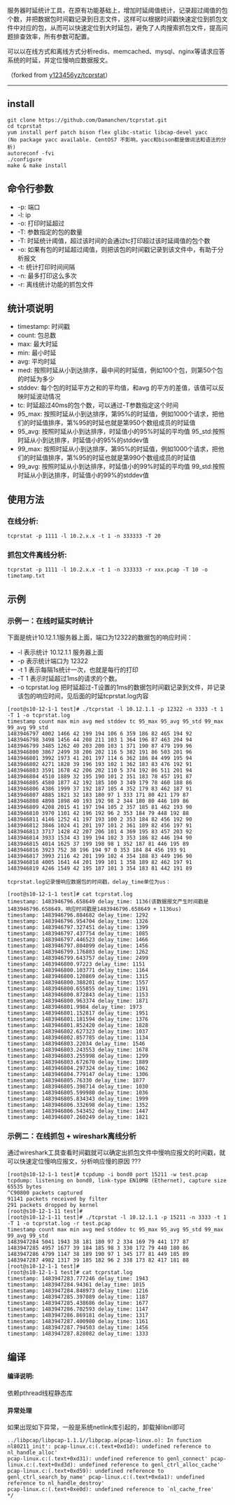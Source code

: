 
服务器时延统计工具，在原有功能基础上，增加时延阈值统计，记录超过阈值的包个数，并把数据包时间戳记录到日志文件，这样可以根据时间戳快速定位到抓包文件中对应的包，从而可以快速定位到大时延包，避免了人肉搜索抓包文件，提高问题排查效率，所有参数可配置。
 
可以以在线方式和离线方式分析redis、memcached、mysql、nginx等请求应答系统的时延，并定位慢响应数据报文。

（forked from [y123456yz/tcprstat](https://github.com/y123456yz/tcprstat)）

-------------------------

## install

```
git clone https://github.com/Damanchen/tcprstat.git
cd tcprstat
yum install perf patch bison flex glibc-static libcap-devel yacc
(No package yacc available. CentOS7 不影响，yacc和bison都是做词法和语法的分析)
autoreconf -fvi
./configure
make & make install
```

## 命令行参数

- -p: 端口 
- -l: ip 
- -o: 打印时延超过
- -T: 参数指定的包的数量 
- -T: 时延统计阈值，超过该时间的会通过tc打印超过该时延阈值的包个数 
- -o: 如果有包的时延超过阈值，则把该包的时间戳记录到该文件中，有助于分析报文 
- -t: 统计打印时间间隔 
- -n: 最多打印这么多次 
- -r: 离线统计功能的抓包文件


## 统计项说明

- timestamp: 时间戳
- count: 包总数
- max: 最大时延
- min: 最小时延
- avg: 平均时延
- med: 按照时延从小到达排序，最中间的时延值，例如100个包，则第50个包的时延为多少
- stddev: 每个包的时延平方之和的平均值，和avg
的平方的差值，该值可以反映时延波动情况
- tc: 时延超过40ms的包个数，可以通过-T参数指定这个时间
- 95_max: 按照时延从小到达排序，第95%的时延值，例如1000个请求，把他们的时延值排序，第%95的时延也就是第950个数组成员的时延值
- 95_avg: 按照时延从小到达排序，时延值小的95%时延的平均值 95_std:按照时延从小到达排序，时延值小的95%的stddev值 
- 99_max: 按照时延从小到达排序，第95%的时延值，例如1000个请求，把他们的时延值排序，第%95的时延也就是第990个数组成员的时延值
- 99_avg: 按照时延从小到达排序，时延值小的99%时延的平均值 99_std:按照时延从小到达排序，时延值小的99%的stddev值




## 使用方法

### 在线分析:
```
tcprstat -p 1111 -l 10.2.x.x -t 1 -n 333333 -T 20
```

### 抓包文件离线分析:
```
tcprstat -p 1111 -l 10.2.x.x -t 1 -n 333333 -r xxx.pcap -T 10 -o timetamp.txt
```
## 示例
### 示例一：在线时延实时统计
下面是统计10.12.1.1服务器上面，端口为12322的数据包的响应时间：
- -l 表示统计 10.12.1.1 服务器上面
- -p 表示统计端口为 12322 
- -t 1 表示每隔1s统计一次，也就是每行的打印
- -T 1 表示时延超过1ms的请求的个数。
- -o tcprstat.log 把时延超过-T设置的1ms的数据包时间戳记录到文件，并记录该包的响应时间，见后面的时延tcprstat.log内容

```
[root@s10-12-1-1 test]# ./tcprstat -l 10.12.1.1 -p 12322 -n 3333 -t 1 -T 1 -o tcprstat.log
timestamp count max min avg med stddev tc 95_max 95_avg 95_std 99_max 99_avg 99_std
1483946797 4002 1466 42 199 194 106 6 359 186 82 465 194 92
1483946798 3498 1456 44 208 211 103 1 364 196 87 463 204 94
1483946799 3485 1262 40 203 200 103 1 371 190 87 479 199 96
1483946800 3867 2499 38 206 202 116 5 382 191 86 503 201 96
1483946801 3992 1973 41 201 197 114 6 362 186 84 499 195 94
1483946802 4271 1828 39 196 193 102 1 362 183 83 476 192 91
1483946803 3591 1678 42 206 202 110 5 374 192 86 511 201 94
1483946804 4510 1889 32 195 190 101 2 351 183 78 457 191 87
1483946805 4580 1877 42 192 185 100 3 349 179 78 460 188 86
1483946806 4386 1999 37 192 187 105 4 352 179 83 462 187 91
1483946807 4885 1821 32 183 180 97 1 333 171 80 421 179 87
1483946808 4898 1898 40 193 192 98 2 344 180 80 446 189 86
1483946809 4208 2015 41 197 194 105 2 357 185 81 462 193 90
1483946810 3970 1101 42 196 192 96 2 353 184 79 448 192 88
1483946811 4146 1252 41 197 193 100 2 353 184 82 456 192 90
1483946812 3846 1024 41 201 197 101 2 361 189 82 456 197 91
1483946813 3717 1428 42 207 206 101 4 369 195 83 457 203 92
1483946814 3933 1534 43 199 194 102 3 353 186 82 446 194 90
1483946815 4014 1625 37 199 198 98 1 352 187 81 446 195 89
1483946816 3923 752 38 196 194 97 0 353 184 84 456 193 91
1483946817 3993 2116 42 201 199 102 4 354 188 83 449 196 90
1483946818 4005 1641 44 201 199 101 1 358 189 82 462 197 91
1483946819 4246 1549 42 195 187 101 3 354 183 81 442 191 89

tcprstat.log记录慢响应数据包的时间戳，delay_time单位为us：

[root@s10-12-1-1 test]# cat tcprstat.log
timestamp: 1483946796.658649 delay_time: 1136(该数据报文产生时间戳是1483946796.658649，响应时间戳是1483946796.658649 + 1136us)
timestamp: 1483946796.884682 delay_time: 1292
timestamp: 1483946796.954704 delay_time: 1326
timestamp: 1483946797.327451 delay_time: 1399
timestamp: 1483946797.437754 delay_time: 1085
timestamp: 1483946797.446523 delay_time: 1466
timestamp: 1483946797.804099 delay_time: 1456
timestamp: 1483946799.176803 delay_time: 1262
timestamp: 1483946799.643757 delay_time: 2499
timestamp: 1483946800.97223 delay_time: 1151
timestamp: 1483946800.103771 delay_time: 1164
timestamp: 1483946800.120869 delay_time: 1315
timestamp: 1483946800.388201 delay_time: 1557
timestamp: 1483946800.655855 delay_time: 1191
timestamp: 1483946800.872843 delay_time: 1153
timestamp: 1483946800.963374 delay_time: 1871
timestamp: 1483946801.9984 delay_time: 1973
timestamp: 1483946801.152817 delay_time: 1951
timestamp: 1483946801.181594 delay_time: 1376
timestamp: 1483946801.852420 delay_time: 1828
timestamp: 1483946802.627323 delay_time: 1037
timestamp: 1483946802.857785 delay_time: 1134
timestamp: 1483946803.22034 delay_time: 1546
timestamp: 1483946803.243553 delay_time: 1678
timestamp: 1483946803.255998 delay_time: 1299
timestamp: 1483946803.672670 delay_time: 1889
timestamp: 1483946804.297324 delay_time: 1062
timestamp: 1483946804.779147 delay_time: 1306
timestamp: 1483946805.76330 delay_time: 1877
timestamp: 1483946805.398714 delay_time: 1030
timestamp: 1483946805.599980 delay_time: 1036
timestamp: 1483946805.834343 delay_time: 1999
timestamp: 1483946806.332698 delay_time: 1352
timestamp: 1483946806.543452 delay_time: 1447
timestamp: 1483946807.260249 delay_time: 1821
```

### 示例二：在线抓包 + wireshark离线分析
通过wireshark工具查看时间戳就可以确定出抓包文件中慢响应报文的时间戳，就可以快速定位慢响应报文，分析响应慢的原因 ???

```
[root@s10-12-1-1 test]# tcpdump -i bond0 port 15211 -w test.pcap
tcpdump: listening on bond0, link-type EN10MB (Ethernet), capture size 65535 bytes
^C90800 packets captured
91141 packets received by filter
291 packets dropped by kernel
[root@s10-12-1-11 test]#
[root@s10-12-1-11 test]# ./tcprstat -l 10.12.1.1 -p 15211 -n 3333 -t 1 -T 1 -o tcprstat.log -r test.pcap
timestamp count max min avg med stddev tc 95_max 95_avg 95_std 99_max 99_avg 99_std
1483947284 5041 1943 38 181 180 97 2 334 169 79 441 177 87
1483947285 4957 1677 39 184 185 98 3 330 172 79 440 180 86
1483947286 4799 1147 38 189 190 97 1 345 177 81 449 185 89
1483947287 4982 1317 39 185 182 96 2 338 173 82 417 181 88
[root@s10-12-1-1 test]#
[root@s10-12-1-1 test]# cat tcprstat.log
timestamp: 1483947283.777246 delay_time: 1943
timestamp: 1483947284.94361 delay_time: 1015
timestamp: 1483947284.848973 delay_time: 1216
timestamp: 1483947285.397089 delay_time: 1187
timestamp: 1483947285.438686 delay_time: 1677
timestamp: 1483947286.702593 delay_time: 1147
timestamp: 1483947286.869181 delay_time: 1317
timestamp: 1483947287.400980 delay_time: 1161
timestamp: 1483947287.794503 delay_time: 1456
timestamp: 1483947287.828082 delay_time: 1333
```

## 编译

#### 编译说明:
依赖pthread线程静态库

#### 异常处理
如果出现如下异常，一般是系统netlink库引起的，卸载掉libnl即可

```
../libpcap/libpcap-1.1.1//libpcap.a(pcap-linux.o): In function nl80211_init': pcap-linux.c:(.text+0xd1d): undefined reference to nl_handle_alloc'
pcap-linux.c:(.text+0xd31): undefined reference to genl_connect' pcap-linux.c:(.text+0xd3d): undefined reference to genl_ctrl_alloc_cache'
pcap-linux.c:(.text+0xd59): undefined reference to genl_ctrl_search_by_name' pcap-linux.c:(.text+0xda1): undefined reference to nl_handle_destroy'
pcap-linux.c:(.text+0xe0d): undefined reference to `nl_cache_free'
*/
```
